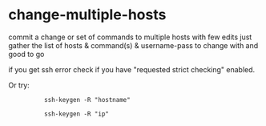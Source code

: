 # change-multiple-hosts
commit a change or set of commands to multiple hosts with few edits
just gather the list of hosts & command(s) & username-pass to change with and good to go

if you get ssh error check if you have "requested strict checking" enabled. 

Or try: 

              ssh-keygen -R "hostname" 

              ssh-keygen -R "ip"
